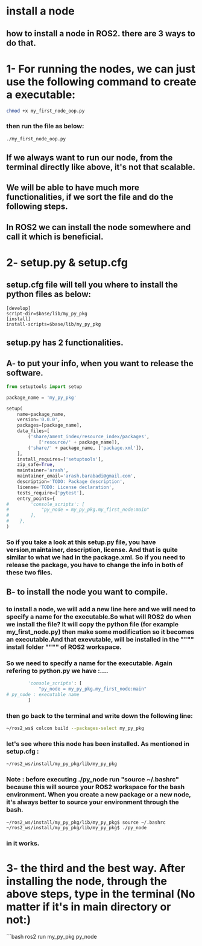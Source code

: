 # install a node
## how to install a node in ROS2. there are 3 ways to do that. 
# 1- For running the nodes, we can just use the following command to create a executable:
```bash
chmod +x my_first_node_oop.py
```
### then run the file as below:
```bash
./my_first_node_oop.py
```
## If we always want to run our node, from the terminal directly like above, it's not that scalable.
## We will be able to have much more functionalities, if we sort the file and do the following steps. 

## In ROS2 we can install the node somewhere and call it which is beneficial.
# 2- setup.py & setup.cfg
## setup.cfg file will tell you where to install the python files as below:
```text
[develop]
script-dir=$base/lib/my_py_pkg
[install]
install-scripts=$base/lib/my_py_pkg
```
## setup.py has 2 functionalities.
## A- to put your info, when you want to release the software.
```python
from setuptools import setup

package_name = 'my_py_pkg'

setup(
    name=package_name,
    version='0.0.0',
    packages=[package_name],
    data_files=[
        ('share/ament_index/resource_index/packages',
            ['resource/' + package_name]),
        ('share/' + package_name, ['package.xml']),
    ],
    install_requires=['setuptools'],
    zip_safe=True,
    maintainer='arash',
    maintainer_email='arash.barabadi@gmail.com',
    description='TODO: Package description',
    license='TODO: License declaration',
    tests_require=['pytest'],
    entry_points={
#        'console_scripts': [
#            "py_node = my_py_pkg.my_first_node:main"
#        ],
#    },
)
```
### So if you take a look at this setup.py file, you have version,maintainer, description, license. And that is quite similar to what we had in the package.xml. So if you need to release the package, you have to change the info in both of these two files.

## B- to install the node you want to compile.
### to install a node, we will add a new line here and we will need to specify a name for the executable.So what will ROS2 do when we install the file? It will copy the python file (for example my_first_node.py) then make some modification so it becomes an executable.And that exevutable, will be installed in the """" install folder """" of ROS2 workspace. 
### So we need to specify a name for the executable. Again refering to python.py we have :....
```python
        'console_scripts': [
            "py_node = my_py_pkg.my_first_node:main"
# py_node : executable name
        ]
```
### then go back to the terminal and write down the following line:
```bash
~/ros2_ws$ colcon build --packages-select my_py_pkg
```
### let's see where this node has been installed. As mentioned in setup.cfg :
```bash
~/ros2_ws/install/my_py_pkg/lib/my_py_pkg
```
### Note : before executing ./py_node run "source ~/.bashrc" because this will source your ROS2 workspace for the bash environment. When you create a new package or a new node, it's always better to source your environment through the bash. 
```bash
~/ros2_ws/install/my_py_pkg/lib/my_py_pkg$ source ~/.bashrc
~/ros2_ws/install/my_py_pkg/lib/my_py_pkg$ ./py_node 
```
### in it works.
# 3- the third and the best way. After installing the node, through the above steps, type in the terminal (No matter if it's in main directory or not:)
´´´bash
ros2 run my_py_pkg py_node 
```

